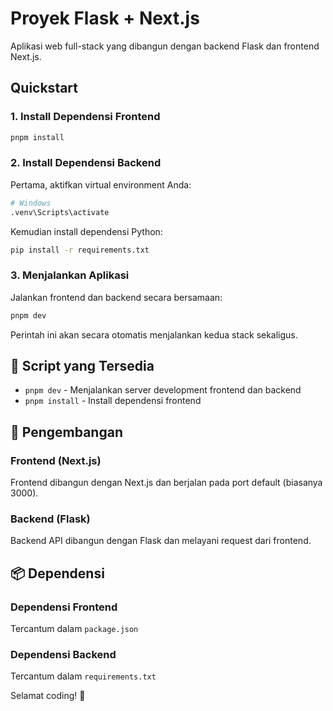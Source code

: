# Proyek Flask + Next.js

Aplikasi web full-stack yang dibangun dengan backend Flask dan frontend Next.js.

## Quickstart

### 1. Install Dependensi Frontend

```bash
pnpm install
```

### 2. Install Dependensi Backend

Pertama, aktifkan virtual environment Anda:

```bash
# Windows
.venv\Scripts\activate
```

Kemudian install dependensi Python:

```bash
pip install -r requirements.txt
```

### 3. Menjalankan Aplikasi

Jalankan frontend dan backend secara bersamaan:

```bash
pnpm dev
```

Perintah ini akan secara otomatis menjalankan kedua stack sekaligus.


## 📝 Script yang Tersedia

- `pnpm dev` - Menjalankan server development frontend dan backend
- `pnpm install` - Install dependensi frontend

## 🔧 Pengembangan

### Frontend (Next.js)
Frontend dibangun dengan Next.js dan berjalan pada port default (biasanya 3000).

### Backend (Flask)
Backend API dibangun dengan Flask dan melayani request dari frontend.

## 📦 Dependensi

### Dependensi Frontend
Tercantum dalam `package.json`

### Dependensi Backend
Tercantum dalam `requirements.txt`


Selamat coding! 🎉